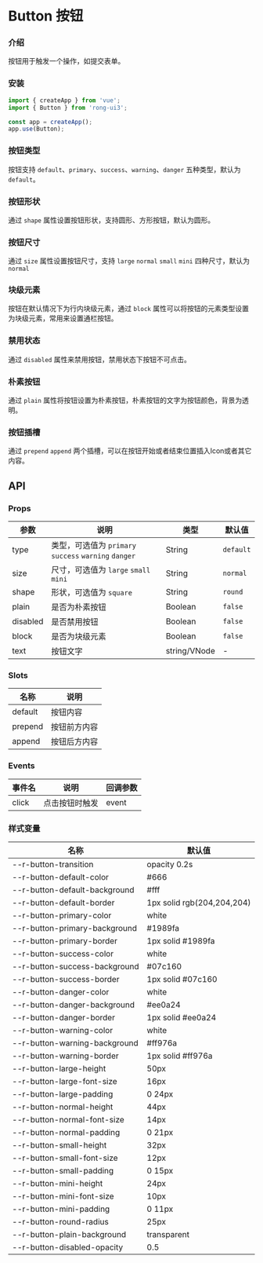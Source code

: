 # Button 按钮

<div class="card">

### 介绍

按钮用于触发一个操作，如提交表单。

</div>


<div class="card">

### 安装
```javascript
import { createApp } from 'vue';
import { Button } from 'rong-ui3';

const app = createApp();
app.use(Button);
```

</div>


<div class="card">

### 按钮类型
按钮支持 `default`、`primary`、`success`、`warning`、`danger` 五种类型，默认为 `default`。
<script setup>
  import ButtonType from './demo/ButtonType.vue?raw'
</script>
<HljsBlock :code="ButtonType"></HljsBlock>

</div>



<div class="card">

### 按钮形状
通过 `shape` 属性设置按钮形状，支持圆形、方形按钮，默认为圆形。
<script setup>
  import ButtonShape from './demo/ButtonShape.vue?raw'
</script>
<HljsBlock :code="ButtonShape"></HljsBlock>

</div>


<div class="card">

### 按钮尺寸
通过 `size` 属性设置按钮尺寸，支持 `large` `normal` `small` `mini` 四种尺寸，默认为 `normal`
<script setup>
  import ButtonSize from './demo/ButtonSize.vue?raw'
</script>
<HljsBlock :code="ButtonSize"></HljsBlock>

</div>


<div class="card">

### 块级元素
按钮在默认情况下为行内块级元素，通过 `block` 属性可以将按钮的元素类型设置为块级元素，常用来设置通栏按钮。
<script setup>
  import ButtonBlock from './demo/ButtonBlock.vue?raw'
</script>
<HljsBlock :code="ButtonBlock"></HljsBlock>

</div>



<div class="card">

### 禁用状态
通过 `disabled` 属性来禁用按钮，禁用状态下按钮不可点击。
<script setup>
  import ButtonDisabled from './demo/ButtonDisabled.vue?raw'
</script>
<HljsBlock :code="ButtonDisabled"></HljsBlock>

</div>


<div class="card">

### 朴素按钮
通过 `plain` 属性将按钮设置为朴素按钮，朴素按钮的文字为按钮颜色，背景为透明。
<script setup>
  import ButtonPlain from './demo/ButtonPlain.vue?raw'
</script>
<HljsBlock :code="ButtonPlain"></HljsBlock>

</div>


<div class="card">

### 按钮插槽
通过 `prepend` `append` 两个插槽，可以在按钮开始或者结束位置插入Icon或者其它内容。
<script setup>
  import ButtonSlot from './demo/ButtonSlot.vue?raw'
</script>
<HljsBlock :code="ButtonSlot"></HljsBlock>


</div>


## API

<div class="card">

### Props

| 参数     | 说明                                                 | 类型         | 默认值    |
|----------|----------------------------------------------------|--------------|-----------|
| type     | 类型，可选值为 `primary` `success` `warning` `danger` | String       | `default` |
| size     | 尺寸，可选值为 `large` `small` `mini`                 | String       | `normal`  |
| shape    | 形状，可选值为 `square`                               | String       | `round`   |
| plain    | 是否为朴素按钮                                       | Boolean      | `false`   |
| disabled | 是否禁用按钮                                         | Boolean      | `false`   |
| block    | 是否为块级元素                                       | Boolean      | `false`   |
| text     | 按钮文字                                             | string/VNode | -         |


</div>


<div class="card">

### Slots

| 名称    | 说明         |
|---------|------------|
| default | 按钮内容     |
| prepend | 按钮前方内容 |
| append  | 按钮后方内容 |

</div>

<div class="card">

### Events

| 事件名 | 说明           | 回调参数          |
| ------ | -------------- | ----------------- |
| click  | 点击按钮时触发 | event | MouseEvent |

</div>


<div class="card">

### 样式变量
  | 名称                          | 默认值                     |
  |-------------------------------|----------------------------|
  | --r-button-transition         | opacity 0.2s               |
  | --r-button-default-color      | #666                       |
  | --r-button-default-background | #fff                       |
  | --r-button-default-border     | 1px solid rgb(204,204,204) |
  | --r-button-primary-color      | white                      |
  | --r-button-primary-background | #1989fa                    |
  | --r-button-primary-border     | 1px solid #1989fa          |
  | --r-button-success-color      | white                      |
  | --r-button-success-background | #07c160                    |
  | --r-button-success-border     | 1px solid #07c160          |
  | --r-button-danger-color       | white                      |
  | --r-button-danger-background  | #ee0a24                    |
  | --r-button-danger-border      | 1px solid #ee0a24          |
  | --r-button-warning-color      | white                      |
  | --r-button-warning-background | #ff976a                    |
  | --r-button-warning-border     | 1px solid #ff976a          |
  | --r-button-large-height       | 50px                       |
  | --r-button-large-font-size    | 16px                       |
  | --r-button-large-padding      | 0 24px                     |
  | --r-button-normal-height      | 44px                       |
  | --r-button-normal-font-size   | 14px                       |
  | --r-button-normal-padding     | 0 21px                     |
  | --r-button-small-height       | 32px                       |
  | --r-button-small-font-size    | 12px                       |
  | --r-button-small-padding      | 0 15px                     |
  | --r-button-mini-height        | 24px                       |
  | --r-button-mini-font-size     | 10px                       |
  | --r-button-mini-padding       | 0 11px                     |
  | --r-button-round-radius       | 25px                       |
  | --r-button-plain-background   | transparent                |
  | --r-button-disabled-opacity   | 0.5                        |

</div>